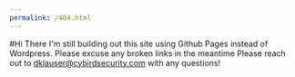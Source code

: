 ```yaml
---
permalink: /404.html
---
```

#Hi There
I'm still building out this site using Github Pages instead of Wordpress. Please excuse any broken links in the meantime
Please reach out to dklauser@cybirdsecurity.com with any questions!
